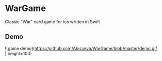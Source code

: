 # WarGame
Classic "War" card game for ios written in Swift
## Demo
![game demo](https://github.com/Akisanya/WarGame/blob/master/demo.gif | height=100)
